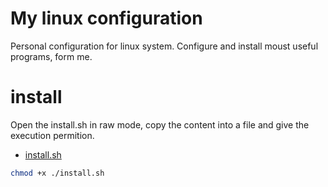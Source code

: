 # My linux configuration

Personal configuration for linux system. Configure and install moust useful programs, form me.

# install

Open the install.sh in raw mode, copy the content into a file and give the execution permition.

- [install.sh](https://raw.githubusercontent.com/lpg2709/linux-config/master/install.sh)

```sh
chmod +x ./install.sh
```

